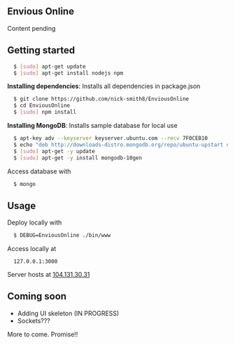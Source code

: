 ## Envious Online
Content pending

## Getting started
``` bash
  $ [sudo] apt-get update
  $ [sudo] apt-get install nodejs npm
```
**Installing dependencies**: Installs all dependencies in package.json
``` bash
  $ git clone https://github.com/nick-smith8/EnviousOnline
  $ cd EnviousOnline
  $ [sudo] npm install
```

**Installing MongoDB**: Installs sample database for local use
``` bash
  $ apt-key adv --keyserver keyserver.ubuntu.com --recv 7F0CEB10
  $ echo "deb http://downloads-distro.mongodb.org/repo/ubuntu-upstart dist 10gen" | tee -a /etc/apt/sources.list.d/10gen.list
  $ [sudo] apt-get -y update
  $ [sudo] apt-get -y install mongodb-10gen
```
Access database with
``` bash
  $ mongo
```
## Usage
Deploy locally with
``` bash
  $ DEBUG=EnviousOnline ./bin/www
```
Access locally at 
```
  127.0.0.1:3000
```
Server hosts at [104.131.30.31](http://104.131.30.31/)


## Coming soon
* Adding UI skeleton (IN PROGRESS)
* Sockets???

More to come. Promise!!
